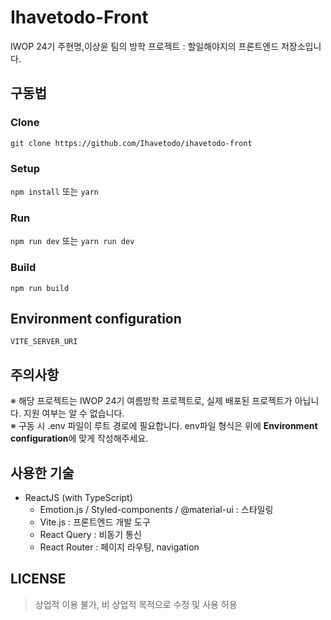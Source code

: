 # Ihavetodo-Front

IWOP 24기 주현명,이상윤 팀의 방학 프로젝트 : 할일해야지의 프론트엔드 저장소입니다.

## 구동법

### Clone

`git clone https://github.com/Ihavetodo/ihavetodo-front`

### Setup

`npm install` 또는 `yarn`

### Run

`npm run dev` 또는 `yarn run dev`

### Build

`npm run build`

## Environment configuration

```
VITE_SERVER_URI
```

## 주의사항

※ 해당 프로젝트는 IWOP 24기 여름방학 프로젝트로, 실제 배포된 프로젝트가 아닙니다. 지원 여부는 알 수 없습니다. </br>
※ 구동 시 .env 파일이 루트 경로에 필요합니다. env파일 형식은 위에 **Environment configuration**에 맞게 작성해주세요.

## 사용한 기술

-   ReactJS (with TypeScript)
    -   Emotion.js / Styled-components / @material-ui : 스타일링
    -   Vite.js : 프론트엔드 개발 도구
    -   React Query : 비동기 통신
    -   React Router : 페이지 라우팅, navigation

## LICENSE

> 상업적 이용 불가, 비 상업적 목적으로 수정 및 사용 허용
